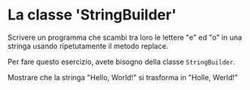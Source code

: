 # La classe 'StringBuilder'

Scrivere un programma che scambi tra loro le lettere "e" ed "o" in una stringa usando ripetutamente il metodo replace.

Per fare questo esercizio, avete bisogno della classe `StringBuilder`.

Mostrare che la stringa "Hello, World!"  si trasforma in "Holle, Werld!"